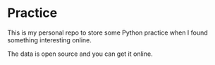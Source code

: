 # Practice


This is my personal repo to store some Python practice when I found something interesting online. 

The data is open source and you can get it online. 
